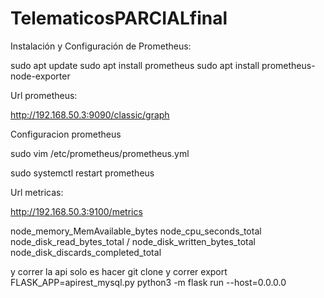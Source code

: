 # TelematicosPARCIALfinal

Instalación y Configuración de Prometheus:

sudo apt update
sudo apt install prometheus
sudo apt install prometheus-node-exporter



Url prometheus:

http://192.168.50.3:9090/classic/graph


Configuracion prometheus

sudo vim /etc/prometheus/prometheus.yml

sudo systemctl restart prometheus


Url metricas:

http://192.168.50.3:9100/metrics

node_memory_MemAvailable_bytes
node_cpu_seconds_total
node_disk_read_bytes_total / node_disk_written_bytes_total
node_disk_discards_completed_total

y correr la api solo es 
hacer git clone y correr 
export FLASK_APP=apirest_mysql.py
python3 -m flask run --host=0.0.0.0
